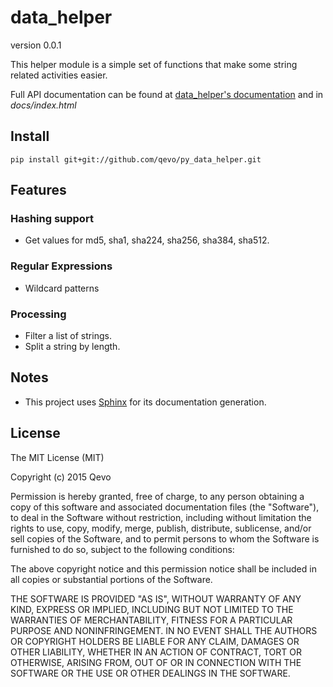 # data_helper
version 0.0.1

This helper module is a simple set of functions that make some string related activities easier.

Full API documentation can be found at [data_helper's documentation](https://py-data-helper.readthedocs.org/) and in *docs/index.html*

## Install
```
pip install git+git://github.com/qevo/py_data_helper.git
```

## Features

### Hashing support
  - Get values for md5, sha1, sha224, sha256, sha384, sha512.

### Regular Expressions
  - Wildcard patterns

### Processing
  - Filter a list of strings.
  - Split a string by length.

## Notes
  - This project uses [Sphinx](http://sphinx-doc.org/) for its documentation generation.

## License
The MIT License (MIT)

Copyright (c) 2015 Qevo

Permission is hereby granted, free of charge, to any person obtaining a copy
of this software and associated documentation files (the "Software"), to deal
in the Software without restriction, including without limitation the rights
to use, copy, modify, merge, publish, distribute, sublicense, and/or sell
copies of the Software, and to permit persons to whom the Software is
furnished to do so, subject to the following conditions:

The above copyright notice and this permission notice shall be included in
all copies or substantial portions of the Software.

THE SOFTWARE IS PROVIDED "AS IS", WITHOUT WARRANTY OF ANY KIND, EXPRESS OR
IMPLIED, INCLUDING BUT NOT LIMITED TO THE WARRANTIES OF MERCHANTABILITY,
FITNESS FOR A PARTICULAR PURPOSE AND NONINFRINGEMENT. IN NO EVENT SHALL THE
AUTHORS OR COPYRIGHT HOLDERS BE LIABLE FOR ANY CLAIM, DAMAGES OR OTHER
LIABILITY, WHETHER IN AN ACTION OF CONTRACT, TORT OR OTHERWISE, ARISING FROM,
OUT OF OR IN CONNECTION WITH THE SOFTWARE OR THE USE OR OTHER DEALINGS IN
THE SOFTWARE.
